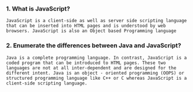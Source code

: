 ### 1. What is JavaScript?

`JavaScript is a client-side as well as server side scripting language that can be inserted into HTML pages and is understood by web browsers. JavaScript is also an Object based Programming language`

### 2. Enumerate the differences between Java and JavaScript?

`Java is a complete programming language. In contrast, JavaScript is a coded program that can be introduced to HTML pages. These two languages are not at all inter-dependent and are designed for the different intent. Java is an object - oriented programming (OOPS) or structured programming language like C++ or C whereas JavaScript is a client-side scripting language.`
